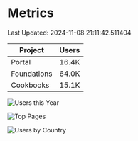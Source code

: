 # Metrics 

Last Updated: 2024-11-08 21:11:42.511404

| Project | Users |
| ----- | ----- |
| Portal | 16.4K |
| Foundations | 64.0K |
| Cookbooks | 15.1K |

![Users this Year](metrics/thisyear.png)

![Top Pages](metrics/toppages.png)

![Users by Country](metrics/bycountry.png)

